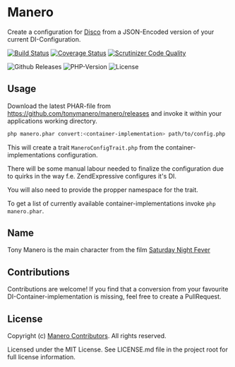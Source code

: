 # Manero

Create a configuration for [Disco](https://github.com/bitExpert/disco) from a
JSON-Encoded version of your current DI-Configuration.

[![Build Status](https://travis-ci.org/tonymanero/manero.svg?branch=master)](https://travis-ci.org/tonymanero/manero)
[![Coverage Status](https://coveralls.io/repos/github/tonymanero/manero/badge.svg?branch=master)](https://coveralls.io/github/tonymanero/manero?branch=master)
[![Scrutinizer Code Quality](https://scrutinizer-ci.com/g/tonymanero/manero/badges/quality-score.png?b=master)](https://scrutinizer-ci.com/g/tonymanero/manero/?branch=master)

![Github Releases](https://img.shields.io/github/downloads/tonymanero/manero/latest/total.svg)
![PHP-Version](	https://img.shields.io/packagist/php-v/tonymanero/manero.svg)
![License](https://img.shields.io/packagist/l/tonymanero/manero.svg)

## Usage

Download the latest PHAR-file from https://github.com/tonymanero/manero/releases
and invoke it within your applications working directory.

```bash
php manero.phar convert:<container-implementation> path/to/config.php
```

This will create a trait `ManeroConfigTrait.php` from the container-implementations configuration.

There will be some manual labour needed to finalize the configuration due to
quirks in the way f.e. ZendExpressive configures it's DI.

You will also need to provide the propper namespace for the trait.

To get a list of currently available container-implementations invoke `php manero.phar`.

## Name

Tony Manero is the main character from the film [Saturday Night Fever](https://en.wikipedia.org/wiki/Saturday_Night_Fever)

## Contributions

Contributions are welcome! If you find that a conversion from your favourite DI-Container-implementation is missing, feel free to create a PullRequest.

## License

Copyright (c) [Manero Contributors](https://github.com/tonymanero/manero/graphs/contributors). All rights reserved.

Licensed under the MIT License. See LICENSE.md file in the project root for full license information.
